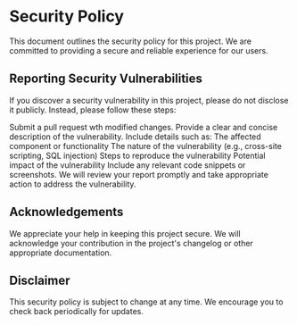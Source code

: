 # Security Policy
This document outlines the security policy for this project. We are committed to providing a secure and reliable experience for our users.

## Reporting Security Vulnerabilities
If you discover a security vulnerability in this project, please do not disclose it publicly. Instead, please follow these steps:

Submit a pull request wth modified changes. 
Provide a clear and concise description of the vulnerability. Include details such as:
The affected component or functionality
The nature of the vulnerability (e.g., cross-site scripting, SQL injection)
Steps to reproduce the vulnerability
Potential impact of the vulnerability
Include any relevant code snippets or screenshots.
We will review your report promptly and take appropriate action to address the vulnerability.

## Acknowledgements
We appreciate your help in keeping this project secure. We will acknowledge your contribution in the project's changelog or other appropriate documentation.

## Disclaimer
This security policy is subject to change at any time. We encourage you to check back periodically for updates.
